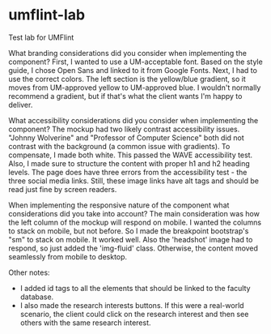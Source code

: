 # umflint-lab
Test lab for UMFlint

What branding considerations did you consider when implementing the
component?
First, I wanted to use a UM-acceptable font. Based on the style guide, I chose Open Sans and linked to it from Google Fonts.
Next, I had to use the correct colors. The left section is the yellow/blue gradient, so it moves from UM-approved yellow to UM-approved blue. I wouldn't normally recommend a gradient, but if that's what the client wants I'm happy to deliver.

What accessibility considerations did you consider when implementing the
component?
The mockup had two likely contrast accessibility issues. "Johnny Wolverine" and "Professor of Computer Science" both did not contrast with the background (a common issue with gradients). To compensate, I made both white. This passed the WAVE accessibility test. Also, I made sure to structure the content with proper h1 and h2 heading levels.
The page does have three errors from the accessibility test - the three social media links. Still, these image links have alt tags and should be read just fine by screen readers. 

When implementing the responsive nature of the component what
considerations did you take into account?
The main consideration was how the left column of the mockup will respond on mobile. I wanted the columns to stack on mobile, but not before. So I made the breakpoint bootstrap's "sm" to stack on mobile. It worked well. Also the 'headshot' image had to respond, so just added the 'img-fluid' class. Otherwise, the content moved seamlessly from mobile to desktop.

Other notes:
- I added id tags to all the elements that should be linked to the faculty database.
- I also made the research interests buttons. If this were a real-world scenario, the client could click on the research interest and then see others with the same research interest.
